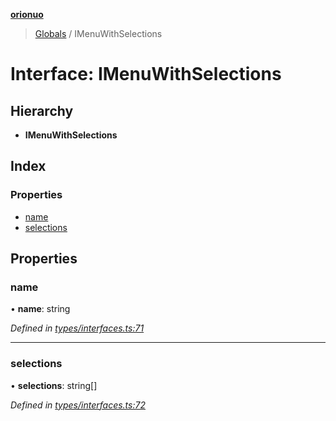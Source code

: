 **[orionuo](../README.md)**

> [Globals](../globals.md) / IMenuWithSelections

# Interface: IMenuWithSelections

## Hierarchy

* **IMenuWithSelections**

## Index

### Properties

* [name](imenuwithselections.md#name)
* [selections](imenuwithselections.md#selections)

## Properties

### name

•  **name**: string

*Defined in [types/interfaces.ts:71](https://github.com/msviha/orionuo/blob/2f31050/src/types/interfaces.ts#L71)*

___

### selections

•  **selections**: string[]

*Defined in [types/interfaces.ts:72](https://github.com/msviha/orionuo/blob/2f31050/src/types/interfaces.ts#L72)*
